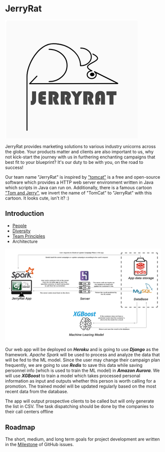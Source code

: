 # JerryRat

![Team Logo](docs/imgs/logo.png)

JerryRat provides marketing solutions to various industry unicorns across the globe. Your products matter and clients are also important to us, why not kick-start the journey with us in furthering enchanting campaigns that best fit to your blueprint? It's our duty to be with you, on the road to success! 

Our team name "JerryRat" is inspired by ["tomcat"](https://en.wikipedia.org/wiki/Apache_Tomcat) is a free and open-source software which provides a HTTP web server environment written in Java which scripts in Java can run on. Additionally, there is a famous cartoon ["Tom and Jerry"](https://en.wikipedia.org/wiki/Tom_and_Jerry), we invert the name of "TomCat" to "JerryRat" with this cartoon. It looks cute, isn't it? :)

Introduction
---

- [People](./docs/team/)
- [Diversity](./docs/diversity.md)
- [Team Principles](./docs/team_principles.md)
- Architecture

<img src=".\docs\imgs\architecture.png" alt="architecture"  />

Our web app will be deployed on ***Heroku*** and is going to use ***Django*** as the framework. *Apache Spark* will be used to process and analyze the data that will be fed to the ML model. Since the user may change their campaign plan frequently, we are going to use ***Redis*** to save this data while saving personnel info (which is used to train the ML model) in ***Amazon Aurora***. We will use ***XGBoost*** to train a model which takes processed personal information as input and outputs whether this person is worth calling for a promotion. The trained model will be updated regularly based on the most recent data from the database. 

The app will output prospective clients to be called but will only generate the list in CSV. The task dispatching should be done by the companies to their call centers offline

Roadmap
---

The short, medium, and long term goals for project development are written in the [Milestone](https://github.com/dcsil/jerryrat/milestones) of GitHub issues.
